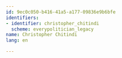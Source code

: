 ```yaml
---
id: 9ec0c050-b416-41a5-a177-09836e9b6bfe
identifiers:
- identifier: christopher_chitindi
  scheme: everypolitician_legacy
name: Christopher Chitindi
lang: en

---
```

